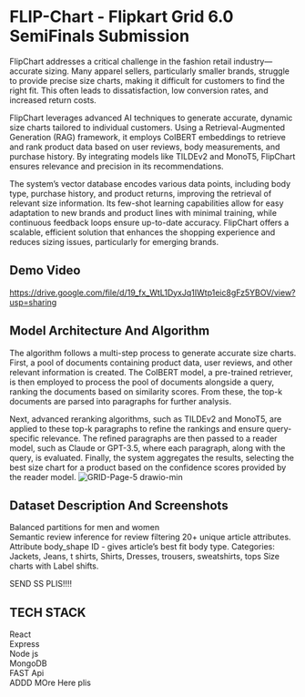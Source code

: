 # FLIP-Chart - Flipkart Grid 6.0 SemiFinals Submission
FlipChart addresses a critical challenge in the fashion retail industry—accurate sizing. Many apparel sellers, particularly smaller brands, struggle to provide precise size charts, making it difficult for customers to find the right fit. This often leads to dissatisfaction, low conversion rates, and increased return costs.

FlipChart leverages advanced AI techniques to generate accurate, dynamic size charts tailored to individual customers. Using a Retrieval-Augmented Generation (RAG) framework, it employs CoIBERT embeddings to retrieve and rank product data based on user reviews, body measurements, and purchase history. By integrating models like TILDEv2 and MonoT5, FlipChart ensures relevance and precision in its recommendations.

The system’s vector database encodes various data points, including body type, purchase history, and product returns, improving the retrieval of relevant size information. Its few-shot learning capabilities allow for easy adaptation to new brands and product lines with minimal training, while continuous feedback loops ensure up-to-date accuracy. FlipChart offers a scalable, efficient solution that enhances the shopping experience and reduces sizing issues, particularly for emerging brands.


## Demo Video 
https://drive.google.com/file/d/19_fx_WtL1DyxJq1IWtp1eic8gFz5YBOV/view?usp=sharing

## Model Architecture And Algorithm

The algorithm follows a multi-step process to generate accurate size charts. First, a pool of documents containing product data, user reviews, and other relevant information is created. The CoIBERT model, a pre-trained retriever, is then employed to process the pool of documents alongside a query, ranking the documents based on similarity scores. From these, the top-k documents are parsed into paragraphs for further analysis.

Next, advanced reranking algorithms, such as TILDEv2 and MonoT5, are applied to these top-k paragraphs to refine the rankings and ensure query-specific relevance. The refined paragraphs are then passed to a reader model, such as Claude or GPT-3.5, where each paragraph, along with the query, is evaluated. Finally, the system aggregates the results, selecting the best size chart for a product based on the confidence scores provided by the reader model.
![GRID-Page-5 drawio-min](https://github.com/user-attachments/assets/64c410ce-982b-4935-ae7f-ae0f44ec34b6)


## Dataset Description And Screenshots
Balanced partitions for men and women  
Semantic review inference for review filtering
20+ unique article attributes.
Attribute body_shape ID - gives article’s best fit body type.
Categories: 
Jackets, Jeans, t shirts, Shirts, Dresses, trousers, sweatshirts, tops
Size charts with Label shifts. 

SEND SS PLIS!!!!

## TECH STACK
React<br>
Express<br>
Node js<br>
MongoDB<br>
FAST Api<br>
ADDD MOre Here plis

